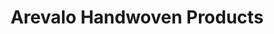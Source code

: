 ---
title: "Arevalo Handwoven Products"
url: /iloilo-city/arevalo-handwoven-products/
shop: Andenken
---